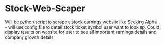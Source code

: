 # Stock-Web-Scaper
Will be python script to scrape a stock earnings website like Seeking Alpha - will use config file to detail stock ticket symbol user want to look up. Could display results on website for user to see all important earnings details and company growth details
